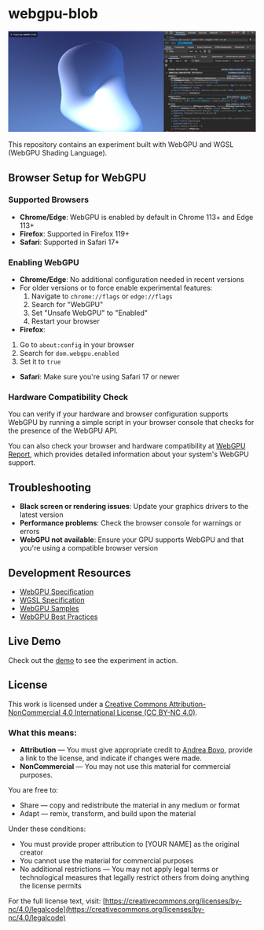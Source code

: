 
# webgpu-blob

![image](./webgpu.jpeg)

This repository contains an experiment built with WebGPU and WGSL (WebGPU Shading Language).

## Browser Setup for WebGPU

### Supported Browsers

- **Chrome/Edge**: WebGPU is enabled by default in Chrome 113+ and Edge 113+
- **Firefox**: Supported in Firefox 119+
- **Safari**: Supported in Safari 17+

### Enabling WebGPU

- **Chrome/Edge**: No additional configuration needed in recent versions
 - For older versions or to force enable experimental features:
   1. Navigate to `chrome://flags` or `edge://flags`
   2. Search for "WebGPU"
   3. Set "Unsafe WebGPU" to "Enabled"
   4. Restart your browser
- **Firefox**: 
 1. Go to `about:config` in your browser
 2. Search for `dom.webgpu.enabled`
 3. Set it to `true`
- **Safari**: Make sure you're using Safari 17 or newer

### Hardware Compatibility Check

You can verify if your hardware and browser configuration supports WebGPU by running a simple script in your browser console that checks for the presence of the WebGPU API.

You can also check your browser and hardware compatibility at [WebGPU Report](https://webgpureport.org/), which provides detailed information about your system's WebGPU support.

## Troubleshooting

- **Black screen or rendering issues**: Update your graphics drivers to the latest version
- **Performance problems**: Check the browser console for warnings or errors
- **WebGPU not available**: Ensure your GPU supports WebGPU and that you're using a compatible browser version

## Development Resources

- [WebGPU Specification](https://www.w3.org/TR/webgpu/)
- [WGSL Specification](https://www.w3.org/TR/WGSL/)
- [WebGPU Samples](https://webgpu.github.io/webgpu-samples/)
- [WebGPU Best Practices](https://toji.github.io/webgpu-best-practices/)

## Live Demo

Check out the [demo](https://stackblitz.com/~/github.com/spleennooname/webgpu-blob) to see the experiment in action.

## License

This work is licensed under a [Creative Commons Attribution-NonCommercial 4.0 International License (CC BY-NC 4.0)](https://creativecommons.org/licenses/by-nc/4.0/).

### What this means:

- **Attribution** — You must give appropriate credit to [Andrea Bovo](https://github.com/spleennooname), provide a link to the license, and indicate if changes were made.
- **NonCommercial** — You may not use this material for commercial purposes.

You are free to:
- Share — copy and redistribute the material in any medium or format
- Adapt — remix, transform, and build upon the material

Under these conditions:
- You must provide proper attribution to [YOUR NAME] as the original creator
- You cannot use the material for commercial purposes
- No additional restrictions — You may not apply legal terms or technological measures that legally restrict others from doing anything the license permits

For the full license text, visit: [https://creativecommons.org/licenses/by-nc/4.0/legalcode](https://creativecommons.org/licenses/by-nc/4.0/legalcode)